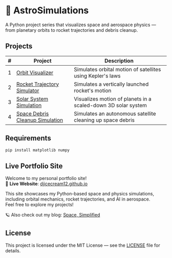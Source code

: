 # 🚀 AstroSimulations

A Python project series that visualizes space and aerospace physics — from planetary orbits to rocket trajectories and debris cleanup.

## Projects

| # | Project | Description |
|---|---------|-------------|
| 1 | [Orbit Visualizer](./Orbit_Visualizer) | Simulates orbital motion of satellites using Kepler's laws |
| 2 | [Rocket Trajectory Simulator](./Rocket_Trajectory_Sim) | Simulates a vertically launched rocket's motion |
| 3 | [Solar System Simulation](./Solar_System_Sim) | Visualizes motion of planets in a scaled-down 3D solar system |
| 4 | [Space Debris Cleanup Simulation](./Space_Debris_Cleanup_Sim) | Simulates an autonomous satellite cleaning up space debris |

## Requirements

```bash
pip install matplotlib numpy
```
## Live Portfolio Site
Welcome to my personal portfolio site!  
🔗 **Live Website**: [djicecream12.github.io](https://djicecream12.github.io)

This site showcases my Python-based space and physics simulations, including orbital mechanics, rocket trajectories, and AI in aerospace.  
Feel free to explore my projects!

🪐 Also check out my blog: [Space, Simplified](https://medium.com/@deshna.astronomy12)

## License

This project is licensed under the MIT License — see the [LICENSE](LICENSE) file for details.
